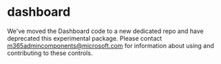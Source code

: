 # dashboard

We've moved the Dashboard code to a new dedicated repo and have deprecated this experimental package. Please contact m365admincomponents@microsoft.com for information about using and contributing to these controls.
